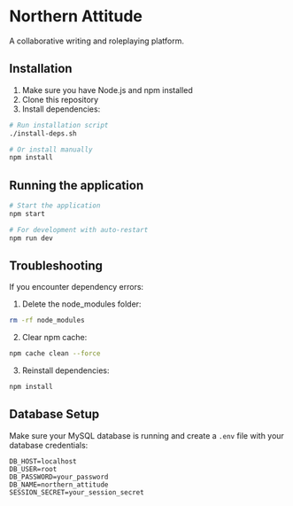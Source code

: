 # Northern Attitude

A collaborative writing and roleplaying platform.

## Installation

1. Make sure you have Node.js and npm installed
2. Clone this repository
3. Install dependencies:

```bash
# Run installation script
./install-deps.sh

# Or install manually
npm install
```

## Running the application

```bash
# Start the application
npm start

# For development with auto-restart
npm run dev
```

## Troubleshooting

If you encounter dependency errors:

1. Delete the node_modules folder:
```bash
rm -rf node_modules
```

2. Clear npm cache:
```bash
npm cache clean --force
```

3. Reinstall dependencies:
```bash
npm install
```

## Database Setup

Make sure your MySQL database is running and create a `.env` file with your database credentials:

```
DB_HOST=localhost
DB_USER=root
DB_PASSWORD=your_password
DB_NAME=northern_attitude
SESSION_SECRET=your_session_secret
```
